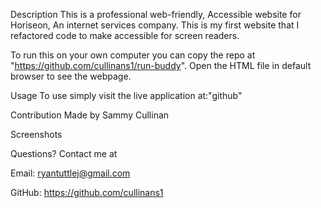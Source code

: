 Description
This is a professional web-friendly, Accessible website for Horiseon, An internet services company.   This is my first website that I refactored code to make accessible for screen readers. 


To run this on your own computer you can copy the repo at "https://github.com/cullinans1/run-buddy". Open the HTML file in default browser to see the webpage.

Usage
To use simply visit the live application at:"github"

Contribution
Made by Sammy Cullinan

Screenshots


Questions?
Contact me at

Email: ryantuttlej@gmail.com

GitHub: https://github.com/cullinans1